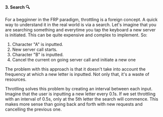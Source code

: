 #### 3. Search 🔍

For a begginner in the FRP paradigm, throttling is a foreign concept. A quick way  to understand it in the real world is via a search. Let's imagine that you are searching something and everytime you tap the keyboard a new server is initiated. This can be quite expensive and complex to implement. So:

1. Character "A" is inputted. 
2. New server call starts.
3. Character "B" is inputted.
4. Cancel the current on going server call and initiate a new one

The problem with this approach is that it doesn't take into account the frequency at which a new letter is inputted. Not only that, it's a waste of resources.

Throtlling solves this problem by creating an interval between each input. Imagine that the user is inputting a new letter every 0.1s. If we set throttling with an interval of 0.5s, only at the 5th letter the search will commence. This makes more sense than going back and forth with new requests and cancelling the previous one. 
